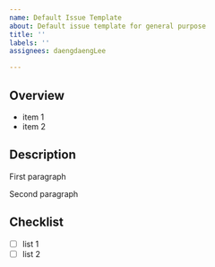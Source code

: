 ```yaml
---
name: Default Issue Template
about: Default issue template for general purpose
title: ''
labels: ''
assignees: daengdaengLee

---
```


## Overview

- item 1
- item 2

## Description

First paragraph

Second paragraph

## Checklist

- [ ] list 1
- [ ] list 2
